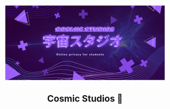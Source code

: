 <p align="center">
<img width="700px" src="https://github.com/officialcosmicstudios/.github/blob/main/cosmiclogo.png">
</p>
<h1 align="center">Cosmic Studios 🔮</h1>
